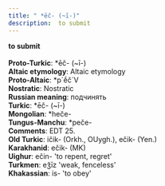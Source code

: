 ```yaml
---
title: " *ēč- (~ī-)"
description:  to submit
---
```

<p data-pagefind-weight="0.5">
<strong> to submit</strong><br><br>
<strong>Proto-Turkic</strong>:  *ēč- (~ī-)<br>
<strong>Altaic etymology</strong>:  Altaic etymology<br>
<strong> Proto-Altaic</strong>:  *p`ḗč`V<br>
<strong>Nostratic</strong>:  Nostratic<br>
<strong>Russian meaning</strong>:  подчинять<br>
<strong>Turkic</strong>:  *ēč- (~ī-)<br>
<strong>Mongolian</strong>:  *heče-<br>
<strong>Tungus-Manchu</strong>:  *peče-<br>
<strong>Comments</strong>:  EDT 25.<br>
<strong>Old Turkic</strong>:  ičik- (Orkh., OUygh.), ečik- (Yen.)<br>
<strong>Karakhanid</strong>:  ečik- (MK)<br>
<strong>Uighur</strong>:  ečin- 'to repent, regret'<br>
<strong>Turkmen</strong>:  eǯīz 'weak, fenceless'<br>
<strong>Khakassian</strong>:  is- 'to obey'<br>

</p>
